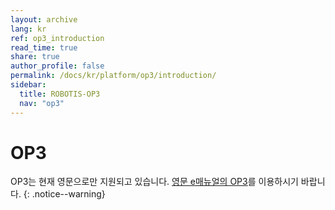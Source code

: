 ```yaml
---
layout: archive
lang: kr
ref: op3_introduction
read_time: true
share: true
author_profile: false
permalink: /docs/kr/platform/op3/introduction/
sidebar:
  title: ROBOTIS-OP3
  nav: "op3"
---
```


# OP3

OP3는 현재 영문으로만 지원되고 있습니다. [영문 e매뉴얼의 OP3]를 이용하시기 바랍니다.
{: .notice--warning}

[영문 e매뉴얼의 OP3]: http://emanual.robotis.com/docs/en/platform/op3/introduction/
